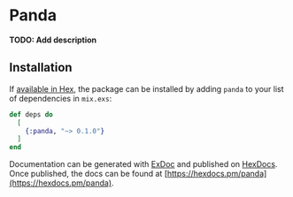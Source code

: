 # Panda




**TODO: Add description**

## Installation

If [available in Hex](https://hex.pm/docs/publish), the package can be installed
by adding `panda` to your list of dependencies in `mix.exs`:

```elixir
def deps do
  [
    {:panda, "~> 0.1.0"}
  ]
end
```

Documentation can be generated with [ExDoc](https://github.com/elixir-lang/ex_doc)
and published on [HexDocs](https://hexdocs.pm). Once published, the docs can
be found at [https://hexdocs.pm/panda](https://hexdocs.pm/panda).

